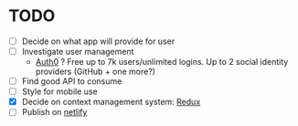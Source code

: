 TODO
====

- [ ] Decide on what app will provide for user
- [ ] Investigate user management
  - [Auth0](https://auth0.com/blog/complete-guide-to-react-user-authentication/) ? Free up to 7k users/unlimited logins. Up to 2 social identity providers (GitHub + one more?)
- [ ] Find good API to consume
- [ ] Style for mobile use
- [X] Decide on context management system: [Redux](https://redux.js.org/)
- [ ] Publish on [netlify](https://www.netlify.com/)
